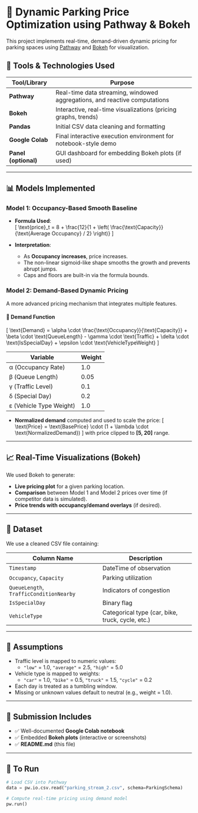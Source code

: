 # 🚗 Dynamic Parking Price Optimization using Pathway & Bokeh

This project implements real-time, demand-driven dynamic pricing for parking spaces using [Pathway](https://pathway.com/) and [Bokeh](https://bokeh.org/) for visualization.

## 🔧 Tools & Technologies Used

| Tool/Library | Purpose |
|--------------|---------|
| **Pathway**  | Real-time data streaming, windowed aggregations, and reactive computations |
| **Bokeh**    | Interactive, real-time visualizations (pricing graphs, trends) |
| **Pandas**   | Initial CSV data cleaning and formatting |
| **Google Colab** | Final interactive execution environment for notebook-style demo |
| **Panel (optional)** | GUI dashboard for embedding Bokeh plots (if used) |

---

## 📊 Models Implemented

### Model 1: **Occupancy-Based Smooth Baseline**

- **Formula Used**:  
  \[
  \text{price}_t = 8 + \frac{12}{1 + \left( \frac{\text{Capacity}}{\text{Average Occupancy} / 2} \right)}
  \]

- **Interpretation**:
  - As **Occupancy increases**, price increases.
  - The non-linear sigmoid-like shape smooths the growth and prevents abrupt jumps.
  - Caps and floors are built-in via the formula bounds.

### Model 2: **Demand-Based Dynamic Pricing**
A more advanced pricing mechanism that integrates multiple features.

#### 🔑 Demand Function
\[
\text{Demand} = \alpha \cdot \frac{\text{Occupancy}}{\text{Capacity}} + 
\beta \cdot \text{QueueLength} - 
\gamma \cdot \text{Traffic} +
\delta \cdot \text{IsSpecialDay} +
\epsilon \cdot \text{VehicleTypeWeight}
\]

| Variable | Weight |
|----------|--------|
| α (Occupancy Rate) | 1.0 |
| β (Queue Length) | 0.05 |
| γ (Traffic Level) | 0.1 |
| δ (Special Day) | 0.2 |
| ε (Vehicle Type Weight) | 1.0 |

- **Normalized demand** computed and used to scale the price:
  \[
  \text{Price} = \text{BasePrice} \cdot (1 + \lambda \cdot \text{NormalizedDemand})
  \]
  with price clipped to **[5, 20]** range.

---

## 📈 Real-Time Visualizations (Bokeh)

We used Bokeh to generate:
- **Live pricing plot** for a given parking location.
- **Comparison** between Model 1 and Model 2 prices over time (if competitor data is simulated).
- **Price trends with occupancy/demand overlays** (if desired).

---

## 📁 Dataset

We use a cleaned CSV file containing:

| Column Name | Description |
|-------------|-------------|
| `Timestamp` | DateTime of observation |
| `Occupancy`, `Capacity` | Parking utilization |
| `QueueLength`, `TrafficConditionNearby` | Indicators of congestion |
| `IsSpecialDay` | Binary flag |
| `VehicleType` | Categorical type (car, bike, truck, cycle, etc.) |

---

## 🧪 Assumptions

- Traffic level is mapped to numeric values:
  - `"low"` = 1.0, `"average"` = 2.5, `"high"` = 5.0
- Vehicle type is mapped to weights:
  - `"car"` = 1.0, `"bike"` = 0.5, `"truck"` = 1.5, `"cycle"` = 0.2
- Each day is treated as a tumbling window.
- Missing or unknown values default to neutral (e.g., weight = 1.0).

---

## 📝 Submission Includes

- ✅ Well-documented **Google Colab notebook**
- ✅ Embedded **Bokeh plots** (interactive or screenshots)
- ✅ **README.md** (this file)

---

## 🚀 To Run

```python
# Load CSV into Pathway
data = pw.io.csv.read("parking_stream_2.csv", schema=ParkingSchema)

# Compute real-time pricing using demand model
pw.run()
